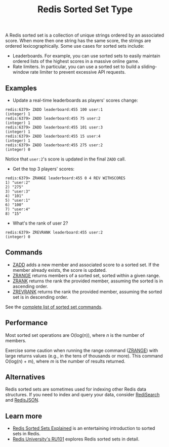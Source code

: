 ﻿---
title: "Redis Sorted Set Type"
linkTitle: "Sorted sets"
weight: 2
description: >
    Introduction to the Redis Sorted Set data type
---

A Redis sorted set is a collection of unique strings ordered by an associated score. When more then one string has the same score, the strings are ordered lexicographically. Some use cases for sorted sets include:

* Leaderboards. For example, you can use sorted sets to easily maintain  ordered lists of the highest scores in a massive online game.
* Rate limiters. In particular, you can use a sorted set to build a sliding-window rate limiter to prevent excessive API requests.

## Examples

* Update a real-time leaderboards as players' scores change:
```
redis:6379> ZADD leaderboard:455 100 user:1
(integer) 1
redis:6379> ZADD leaderboard:455 75 user:2
(integer) 1
redis:6379> ZADD leaderboard:455 101 user:3
(integer) 1
redis:6379> ZADD leaderboard:455 15 user:4
(integer) 1
redis:6379> ZADD leaderboard:455 275 user:2
(integer) 0
```

Notice that `user:2`'s score is updated in the final `ZADD` call.

* Get the top 3 players' scores:
```
redis:6379> ZRANGE leaderboard:455 0 4 REV WITHSCORES
1) "user:2"
2) "275"
3) "user:3"
4) "101"
5) "user:1"
6) "100"
7) "user:4"
8) "15"
```

* What's the rank of user 2?
```
redis:6379> ZREVRANK leaderboard:455 user:2
(integer) 0
```

## Commands

* [ZADD](/commands/zadd) adds a new member and associated score to a sorted set. If the member already exists, the score is updated.
* [ZRANGE](/commands/zrange) returns members of a sorted set, sorted within a given range.
* [ZRANK](/commands/zrank) returns the rank the provided member, assuming the sorted is in ascending order.
* [ZREVRANK](/commands/zrank) returns the rank the provided member, assuming the sorted set is in descending order.
 
See the [complete list of sorted set commands](https://redis.io/commands/?group=sorted-set).

## Performance

Most sorted set operations are O(log(n)), where _n_ is the number of members.

Exercise some caution when running the range command ([ZRANGE](/commands/zrange)) with large returns values (e.g., in the tens of thousands or more). This command O(log(n) + m), where _m_ is the number of results returned. 

## Alternatives

Redis sorted sets are sometimes used for indexing other Redis data structures. If you need to index and query your data, consider [RediSearch](/docs/stack/search) and [RedisJSON](/docs/stack/json).

## Learn more

* [Redis Sorted Sets Explained](https://www.youtube.com/watch?v=MUKlxdBQZ7g) is an entertaining introduction to sorted sets in Redis.
* [Redis University's RU101](https://university.redis.com/courses/ru101/) explores Redis sorted sets in detail.
